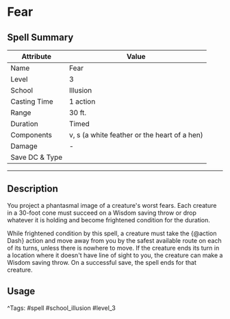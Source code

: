 # Fear

## Spell Summary

| Attribute        | Value                  |
|------------------|------------------------|
| Name             | Fear                 |
| Level            | 3                |
| School           | Illusion          |
| Casting Time     | 1 action              |
| Range            | 30 ft.            |
| Duration         | Timed             |
| Components       | v, s (a white feather or the heart of a hen)             |
| Damage           | -               |
| Save DC & Type   |              |

---

## Description

You project a phantasmal image of a creature's worst fears. Each creature in a 30-foot cone must succeed on a Wisdom saving throw or drop whatever it is holding and become frightened condition for the duration.

While frightened condition by this spell, a creature must take the {@action Dash} action and move away from you by the safest available route on each of its turns, unless there is nowhere to move. If the creature ends its turn in a location where it doesn't have line of sight to you, the creature can make a Wisdom saving throw. On a successful save, the spell ends for that creature.

## Usage


^Tags: #spell #school_illusion #level_3